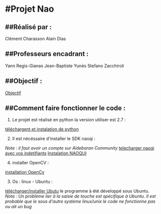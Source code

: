 #Projet Nao 
===============

##Réalisé par :
-------------
Clément Charasson
Alain Dias

##Professeurs encadrant :
-----------------------
Yann Regis-Gianas
Jean-Baptiste Yunès
Stefano Zacchiroli

##Objectif :
-----------
[Objectif](https://docs.google.com/document/d/1o0EbhrPZ5Zf6Zvw0W36erLCZzoqYbFnr4uaIWtLlPSw/edit)

##Comment faire fonctionner le code :
-------------------------------------

1. Le projet est réalisé en python la version utiliser est 2.7 :

[téléchargent et instalation de python](https://www.python.org/download/)


2. Il est nécéssaire d'installer le SDK naoqi :

*Note : il faut avoir un compte sur Aldebaran Community*
[telecharger naoqi avec vos indetifiants](https://community.aldebaran-robotics.com/)
[Instalation NAOQUI](https://community.aldebaran-robotics.com/doc/1-12/dev/python/install_guide.html)


4. installer OpenCV :

[installation OpenCv](http://docs.opencv.org/2.4/doc/tutorials/introduction/linux_install/linux_install.html)

3. Os : linux - Ubuntu :

[télécharger/installer Ubutu](http://www.ubuntu-fr.org/telechargement)
le programme à été développé sous Ubuntu.
*Note : Un problème lier à la saisie de touche est spécifique à Ubuntu.*
*Il est probable que le sous d'autre systeme linux/unix le code ne fonctionne pas ou ait un bug*


